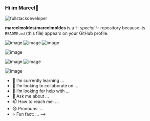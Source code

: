 ### Hi im Marcel👋

![fullstackdeveloper](https://github.com/marcelmoldes/marcelmoldes/assets/119307010/9bd8b408-e92b-4102-9b99-6971f8f2bd7c)

**marcelmoldes/marcelmoldes** is a ✨ _special_ ✨ repository because its `README.md` (this file) appears on your GitHub profile.


 ![image](https://github.com/marcelmoldes/marcelmoldes/assets/119307010/a3ed988e-48e3-4e2a-bb0e-bbc421443dc4)
![image](https://github.com/marcelmoldes/marcelmoldes/assets/119307010/29ed931f-07b6-4e3c-b32b-a2f98013f4ab)
![image](https://github.com/marcelmoldes/marcelmoldes/assets/119307010/b7e546fd-cf46-42d4-9c31-33b892e0015b)

![image](https://github.com/marcelmoldes/marcelmoldes/assets/119307010/e5ed9e4f-27ca-4749-b482-3dcccc277ab6)

![image](https://github.com/marcelmoldes/marcelmoldes/assets/119307010/6322214f-7d56-42b3-a2f6-d2993e442f8e)
![image](https://github.com/marcelmoldes/marcelmoldes/assets/119307010/35a8ec49-75ad-4659-8589-44c7d23fde1f)

![image](https://github.com/marcelmoldes/marcelmoldes/assets/119307010/edd4fa34-6e61-446d-be6f-0850eb56dfc7)

- 🌱 I’m currently learning ...
- 👯 I’m looking to collaborate on ...
- 🤔 I’m looking for help with ...
- 💬 Ask me about ...
- 📫 How to reach me: ...
- 😄 Pronouns: ...
- ⚡ Fun fact: ...
-->
